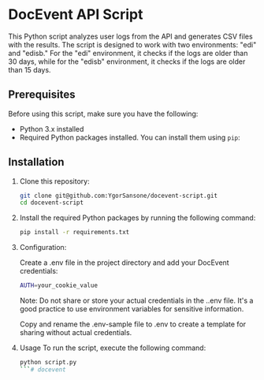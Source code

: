 # DocEvent API Script

This Python script analyzes user logs from the API and generates CSV files with the results. The script is designed to work with two environments: "edi" and "edisb." For the "edi" environment, it checks if the logs are older than 30 days, while for the "edisb" environment, it checks if the logs are older than 15 days.

## Prerequisites

Before using this script, make sure you have the following:

- Python 3.x installed
- Required Python packages installed. You can install them using `pip`:

## Installation

1. Clone this repository:

   ```bash
   git clone git@github.com:YgorSansone/docevent-script.git
   cd docevent-script
   
2. Install the required Python packages by running the following command:

    ```bash
    pip install -r requirements.txt
    ```
3. Configuration:

    Create a .env file in the project directory and add your DocEvent credentials:
    
    ```bash
    AUTH=your_cookie_value
    ```

    Note: Do not share or store your actual credentials in the ..env file. It's a good practice to use environment variables for sensitive information.

    Copy and rename the .env-sample file to .env to create a template for sharing without actual credentials.

4. Usage
    To run the script, execute the following command:

    ```bash
    python script.py
    ```# docevent
